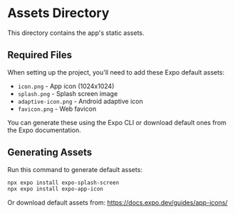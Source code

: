 # Assets Directory

This directory contains the app's static assets.

## Required Files

When setting up the project, you'll need to add these Expo default assets:

- `icon.png` - App icon (1024x1024)
- `splash.png` - Splash screen image
- `adaptive-icon.png` - Android adaptive icon
- `favicon.png` - Web favicon

You can generate these using the Expo CLI or download default ones from the Expo documentation.

## Generating Assets

Run this command to generate default assets:
```bash
npx expo install expo-splash-screen
npx expo install expo-app-icon
```

Or download default assets from: https://docs.expo.dev/guides/app-icons/